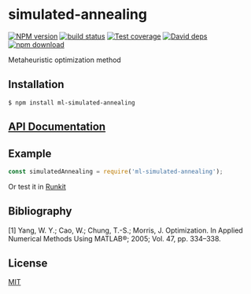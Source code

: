 # simulated-annealing

  [![NPM version][npm-image]][npm-url]
  [![build status][travis-image]][travis-url]
  [![Test coverage][codecov-image]][codecov-url]
  [![David deps][david-image]][david-url]
  [![npm download][download-image]][download-url]

Metaheuristic optimization method

## Installation

`$ npm install ml-simulated-annealing`

## [API Documentation](https://mljs.github.io/simulated-annealing/)

## Example

```js
const simulatedAnnealing = require('ml-simulated-annealing');
```

Or test it in [Runkit](https://runkit.com/npm/ml-simulated-annealing)

## Bibliography

[1]   Yang, W. Y.; Cao, W.; Chung, T.-S.; Morris, J. Optimization. In Applied Numerical Methods Using MATLAB®; 2005; Vol. 47,         pp. 334–338.

## License

[MIT](./LICENSE)

[npm-image]: https://img.shields.io/npm/v/ml-simulated-annealing.svg?style=flat-square
[npm-url]: https://npmjs.org/package/ml-simulated-annealing
[travis-image]: https://img.shields.io/travis/mljs/simulated-annealing/master.svg?style=flat-square
[travis-url]: https://travis-ci.org/mljs/simulated-annealing
[codecov-image]: https://img.shields.io/codecov/c/github/mljs/simulated-annealing.svg?style=flat-square
[codecov-url]: https://codecov.io/gh/mljs/simulated-annealing
[david-image]: https://img.shields.io/david/mljs/simulated-annealing.svg?style=flat-square
[david-url]: https://david-dm.org/mljs/simulated-annealing
[download-image]: https://img.shields.io/npm/dm/ml-simulated-annealing.svg?style=flat-square
[download-url]: https://npmjs.org/package/ml-simulated-annealing
